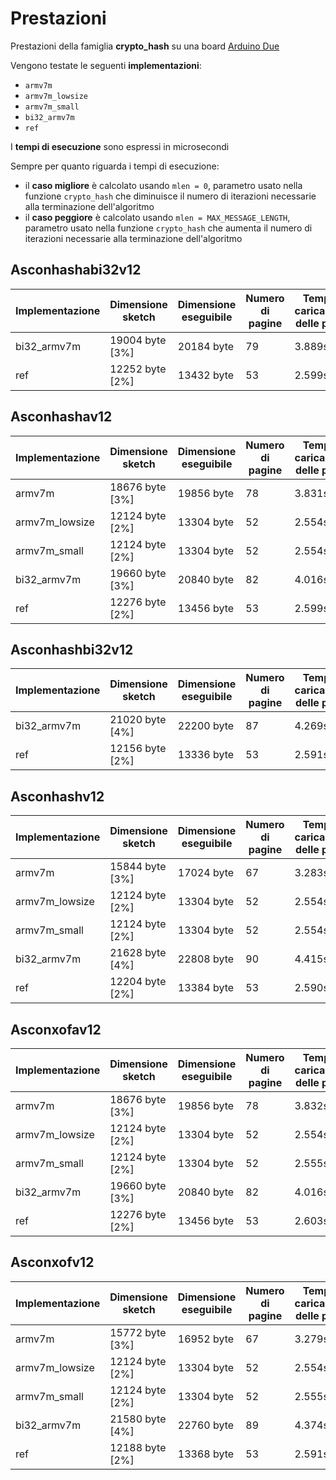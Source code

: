 # Prestazioni

Prestazioni della famiglia **crypto_hash** su una board [Arduino Due](https://docs.arduino.cc/hardware/due)

Vengono testate le seguenti **implementazioni**:
* `armv7m`
* `armv7m_lowsize`
* `armv7m_small`
* `bi32_armv7m`
* `ref`

I **tempi di esecuzione** sono espressi in microsecondi

Sempre per quanto riguarda i tempi di esecuzione:
* il **caso migliore** è calcolato usando `mlen = 0`, parametro usato nella funzione `crypto_hash` che diminuisce il numero di iterazioni necessarie alla terminazione dell'algoritmo
* il **caso peggiore** è calcolato usando `mlen = MAX_MESSAGE_LENGTH`, parametro usato nella funzione `crypto_hash`  che aumenta il numero di iterazioni necessarie alla terminazione dell'algoritmo

## Asconhashabi32v12

| Implementazione | Dimensione sketch | Dimensione eseguibile | Numero di pagine | Tempo di caricamento delle pagine | Tempo di esecuzione (migliore) | Tempo di esecuzione (peggiore) |
| --------------- | ----------------- | --------------------- | ---------------- | --------------------------------- | ------------------------------ | ------------------------------ |
| bi32_armv7m     | 19004 byte [3%]   | 20184 byte            | 79               | 3.889s                            | 51                             | 1309                           |
| ref             | 12252 byte [2%]   | 13432 byte            | 53               | 2.599s                            | 513                            | 11723                          |

## Asconhashav12

| Implementazione | Dimensione sketch | Dimensione eseguibile | Numero di pagine | Tempo di caricamento delle pagine | Tempo di esecuzione (migliore) | Tempo di esecuzione (peggiore) |
| --------------- | ----------------- | --------------------- | ---------------- | --------------------------------- | ------------------------------ | ------------------------------ |
| armv7m          | 18676 byte [3%]   | 19856 byte            | 78               | 3.831s                            | 69                             | 1883                           |
| armv7m_lowsize  | 12124 byte [2%]   | 13304 byte            | 52               | 2.554s                            | 56                             | 1561                           |
| armv7m_small    | 12124 byte [2%]   | 13304 byte            | 52               | 2.554s                            | 56                             | 1560                           |
| bi32_armv7m     | 19660 byte [3%]   | 20840 byte            | 82               | 4.016s                            | 56                             | 1494                           |
| ref             | 12276 byte [2%]   | 13456 byte            | 53               | 2.599s                            | 244                            | 5692                           |

## Asconhashbi32v12

| Implementazione | Dimensione sketch | Dimensione eseguibile | Numero di pagine | Tempo di caricamento delle pagine | Tempo di esecuzione (migliore) | Tempo di esecuzione (peggiore) |
| --------------- | ----------------- | --------------------- | ---------------- | --------------------------------- | ------------------------------ | ------------------------------ |
| bi32_armv7m     | 21020 byte [4%]   | 22200 byte            | 87               | 4.269s                            | 66                             | 1897                           |
| ref             | 12156 byte [2%]   | 13336 byte            | 53               | 2.591s                            | 638                            | 17145                          |

## Asconhashv12

| Implementazione | Dimensione sketch | Dimensione eseguibile | Numero di pagine | Tempo di caricamento delle pagine | Tempo di esecuzione (migliore) | Tempo di esecuzione (peggiore) |
| --------------- | ----------------- | --------------------- | ---------------- | --------------------------------- | ------------------------------ | ------------------------------ |
| armv7m          | 15844 byte [3%]   | 17024 byte            | 67               | 3.283s                            | 85                             | 2615                           |
| armv7m_lowsize  | 12124 byte [2%]   | 13304 byte            | 52               | 2.554s                            | 71                             | 2207                           |
| armv7m_small    | 12124 byte [2%]   | 13304 byte            | 52               | 2.554s                            | 71                             | 2207                           |
| bi32_armv7m     | 21628 byte [4%]   | 22808 byte            | 90               | 4.415s                            | 71                             | 2028                           |
| ref             | 12204 byte [2%]   | 13384 byte            | 53               | 2.590s                            | 300                            | 8148                           |

## Asconxofav12

| Implementazione | Dimensione sketch | Dimensione eseguibile | Numero di pagine | Tempo di caricamento delle pagine | Tempo di esecuzione (migliore) | Tempo di esecuzione (peggiore) |
| --------------- | ----------------- | --------------------- | ---------------- | --------------------------------- | ------------------------------ | ------------------------------ |
| armv7m          | 18676 byte [3%]   | 19856 byte            | 78               | 3.832s                            | 69                             | 1882                           |
| armv7m_lowsize  | 12124 byte [2%]   | 13304 byte            | 52               | 2.554s                            | 56                             | 1561                           |
| armv7m_small    | 12124 byte [2%]   | 13304 byte            | 52               | 2.555s                            | 56                             | 1560                           |
| bi32_armv7m     | 19660 byte [3%]   | 20840 byte            | 82               | 4.016s                            | 56                             | 1494                           |
| ref             | 12276 byte [2%]   | 13456 byte            | 53               | 2.603s                            | 243                            | 5725                           |

## Asconxofv12

| Implementazione | Dimensione sketch | Dimensione eseguibile | Numero di pagine | Tempo di caricamento delle pagine | Tempo di esecuzione (migliore) | Tempo di esecuzione (peggiore) |
| --------------- | ----------------- | --------------------- | ---------------- | --------------------------------- | ------------------------------ | ------------------------------ |
| armv7m          | 15772 byte [3%]   | 16952 byte            | 67               | 3.279s                            | 83                             | 2603                           |
| armv7m_lowsize  | 12124 byte [2%]   | 13304 byte            | 52               | 2.554s                            | 70                             | 2161                           |
| armv7m_small    | 12124 byte [2%]   | 13304 byte            | 52               | 2.555s                            | 69                             | 2161                           |
| bi32_armv7m     | 21580 byte [4%]   | 22760 byte            | 89               | 4.374s                            | 69                             | 1970                           |
| ref             | 12188 byte [2%]   | 13368 byte            | 53               | 2.591s                            | 300                            | 8199                           |
